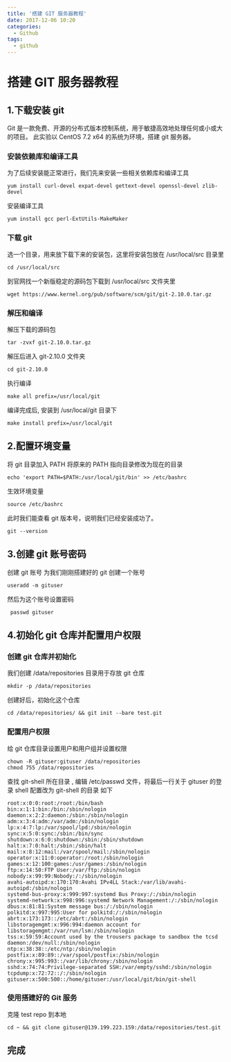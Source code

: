 ```yaml
---
title: '搭建 GIT 服务器教程'
date: 2017-12-06 10:20
categories:
  - Github
tags:
  - github
---
```


# 搭建 GIT 服务器教程

## 1.下载安装 git
Git 是一款免费、开源的分布式版本控制系统，用于敏捷高效地处理任何或小或大的项目。
此实验以 CentOS 7.2 x64 的系统为环境，搭建 git 服务器。

### 安装依赖库和编译工具
为了后续安装能正常进行，我们先来安装一些相关依赖库和编译工具
```
yum install curl-devel expat-devel gettext-devel openssl-devel zlib-devel
```
安装编译工具
```
yum install gcc perl-ExtUtils-MakeMaker
```

### 下载 git
选一个目录，用来放下载下来的安装包，这里将安装包放在 /usr/local/src 目录里
```
cd /usr/local/src
```
到官网找一个新版稳定的源码包下载到 /usr/local/src 文件夹里
```
wget https://www.kernel.org/pub/software/scm/git/git-2.10.0.tar.gz
```

### 解压和编译

解压下载的源码包
```
tar -zvxf git-2.10.0.tar.gz
```
解压后进入 git-2.10.0 文件夹
```
cd git-2.10.0
```
执行编译
```
make all prefix=/usr/local/git
```
编译完成后, 安装到 /usr/local/git 目录下
```
make install prefix=/usr/local/git
```

## 2.配置环境变量
将 git 目录加入 PATH
将原来的 PATH 指向目录修改为现在的目录
```
echo 'export PATH=$PATH:/usr/local/git/bin' >> /etc/bashrc
```
生效环境变量
```
source /etc/bashrc
```
此时我们能查看 git 版本号，说明我们已经安装成功了。
```
git --version
```

## 3.创建 git 账号密码
创建 git 账号
为我们刚刚搭建好的 git 创建一个账号
```
useradd -m gituser
```
然后为这个账号设置密码
```
 passwd gituser
```

## 4.初始化 git 仓库并配置用户权限
### 创建 git 仓库并初始化
我们创建 /data/repositories 目录用于存放 git 仓库
```
mkdir -p /data/repositories
```
创建好后，初始化这个仓库
```
cd /data/repositories/ && git init --bare test.git
```

### 配置用户权限
给 git 仓库目录设置用户和用户组并设置权限
```
chown -R gituser:gituser /data/repositories
chmod 755 /data/repositories
```
查找 git-shell 所在目录
 , 编辑 /etc/passwd 文件，将最后一行关于 gituser 的登录 shell 配置改为 git-shell 的目录
如下
```
root:x:0:0:root:/root:/bin/bash
bin:x:1:1:bin:/bin:/sbin/nologin
daemon:x:2:2:daemon:/sbin:/sbin/nologin
adm:x:3:4:adm:/var/adm:/sbin/nologin
lp:x:4:7:lp:/var/spool/lpd:/sbin/nologin
sync:x:5:0:sync:/sbin:/bin/sync
shutdown:x:6:0:shutdown:/sbin:/sbin/shutdown
halt:x:7:0:halt:/sbin:/sbin/halt
mail:x:8:12:mail:/var/spool/mail:/sbin/nologin
operator:x:11:0:operator:/root:/sbin/nologin
games:x:12:100:games:/usr/games:/sbin/nologin
ftp:x:14:50:FTP User:/var/ftp:/sbin/nologin
nobody:x:99:99:Nobody:/:/sbin/nologin
avahi-autoipd:x:170:170:Avahi IPv4LL Stack:/var/lib/avahi-autoipd:/sbin/nologin
systemd-bus-proxy:x:999:997:systemd Bus Proxy:/:/sbin/nologin
systemd-network:x:998:996:systemd Network Management:/:/sbin/nologin
dbus:x:81:81:System message bus:/:/sbin/nologin
polkitd:x:997:995:User for polkitd:/:/sbin/nologin
abrt:x:173:173::/etc/abrt:/sbin/nologin
libstoragemgmt:x:996:994:daemon account for libstoragemgmt:/var/run/lsm:/sbin/nologin
tss:x:59:59:Account used by the trousers package to sandbox the tcsd daemon:/dev/null:/sbin/nologin
ntp:x:38:38::/etc/ntp:/sbin/nologin
postfix:x:89:89::/var/spool/postfix:/sbin/nologin
chrony:x:995:993::/var/lib/chrony:/sbin/nologin
sshd:x:74:74:Privilege-separated SSH:/var/empty/sshd:/sbin/nologin
tcpdump:x:72:72::/:/sbin/nologin
gituser:x:500:500::/home/gituser:/usr/local/git/bin/git-shell

```

### 使用搭建好的 Git 服务
克隆 test repo 到本地
```
cd ~ && git clone gituser@139.199.223.159:/data/repositories/test.git
```

## 完成




